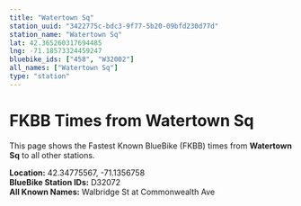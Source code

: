 ```yaml
---
title: "Watertown Sq"
station_uuid: "3422775c-bdc3-9f77-5b20-09bfd230d77d"
station_name: "Watertown Sq"
lat: 42.365260317694485
lng: -71.18573324459247
bluebike_ids: ["458", "W32002"]
all_names: ["Watertown Sq"]
type: "station"
---
```


# FKBB Times from Watertown Sq

This page shows the Fastest Known BlueBike (FKBB) times from **Watertown Sq** to all other stations.

**Location:** 42.34775567, -71.1356758  
**BlueBike Station IDs:** D32072  
**All Known Names:** Walbridge St at Commonwealth Ave

